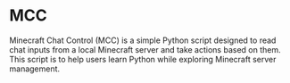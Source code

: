 # MCC
Minecraft Chat Control (MCC) is a simple Python script designed to read chat inputs from a local Minecraft server and take actions based on them. This script is to help users learn Python while exploring Minecraft server management.
